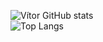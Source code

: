 

![Vítor GitHub stats](https://github-readme-stats.vercel.app/api?username=vitorDev879&show_icons=true&theme=dracula)<br>
![Top Langs](https://github-readme-stats.vercel.app/api/top-langs/?username=vitorDev879&size_weight=0.5&count_weight=0.5)
